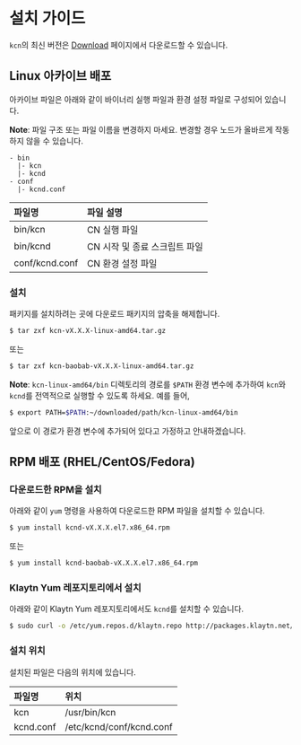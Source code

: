 # 설치 가이드

`kcn`의 최신 버전은 [Download](../download.md) 페이지에서 다운로드할 수 있습니다.

## Linux 아카이브 배포

아카이브 파일은 아래와 같이 바이너리 실행 파일과 환경 설정 파일로 구성되어 있습니다.

**Note**: 파일 구조 또는 파일 이름을 변경하지 마세요. 변경할 경우 노드가 올바르게 작동하지 않을 수 있습니다.

```text
- bin
  |- kcn
  |- kcnd
- conf
  |- kcnd.conf
```

| 파일명            | 파일 설명              |
|:-------------- |:------------------ |
| bin/kcn        | CN 실행 파일           |
| bin/kcnd       | CN 시작 및 종료 스크립트 파일 |
| conf/kcnd.conf | CN 환경 설정 파일        |

### 설치

패키지를 설치하려는 곳에 다운로드 패키지의 압축을 해제합니다.

```bash
$ tar zxf kcn-vX.X.X-linux-amd64.tar.gz
```

또는

```bash
$ tar zxf kcn-baobab-vX.X.X-linux-amd64.tar.gz
```

**Note**: `kcn-linux-amd64/bin` 디렉토리의 경로를 `$PATH` 환경 변수에 추가하여 `kcn`와 `kcnd`를 전역적으로 실행할 수 있도록 하세요. 예를 들어,

```bash
$ export PATH=$PATH:~/downloaded/path/kcn-linux-amd64/bin
```

앞으로 이 경로가 환경 변수에 추가되어 있다고 가정하고 안내하겠습니다.

## RPM 배포 \(RHEL/CentOS/Fedora\)<a id="rpm-rhel-centos-fedora"></a>

### 다운로드한 RPM을 설치

아래와 같이 `yum` 명령을 사용하여 다운로드한 RPM 파일을 설치할 수 있습니다.

```bash
$ yum install kcnd-vX.X.X.el7.x86_64.rpm
```

또는

```bash
$ yum install kcnd-baobab-vX.X.X.el7.x86_64.rpm
```

### Klaytn Yum 레포지토리에서 설치

아래와 같이 Klaytn Yum 레포지토리에서도 `kcnd`를 설치할 수 있습니다.

```bash
$ sudo curl -o /etc/yum.repos.d/klaytn.repo http://packages.klaytn.net/config/rhel/7/prod.repo && sudo yum install kcnd
```

### 설치 위치

설치된 파일은 다음의 위치에 있습니다.

| 파일명       | 위치                       |
|:--------- |:------------------------ |
| kcn       | /usr/bin/kcn             |
| kcnd.conf | /etc/kcnd/conf/kcnd.conf |



